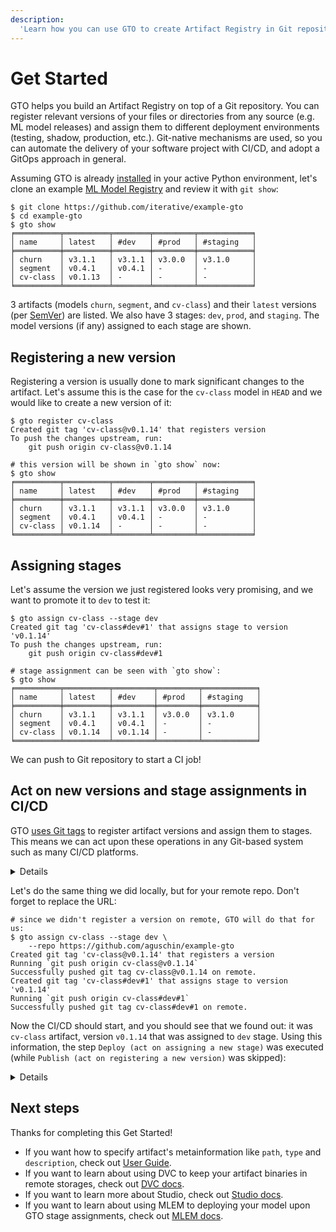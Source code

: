 ```yaml
---
description:
  'Learn how you can use GTO to create Artifact Registry in Git repository'
---
```


# Get Started

GTO helps you build an Artifact Registry on top of a Git repository. You can
register relevant versions of your files or directories from any source (e.g. ML
model releases) and assign them to different deployment environments (testing,
shadow, production, etc.). Git-native mechanisms are used, so you can automate
the delivery of your software project with CI/CD, and adopt a GitOps approach in
general.

Assuming GTO is already [installed](/doc/gto/install) in your active Python
environment, let's clone an example [ML Model Registry] and review it with
`git show`:

[ml model registry]: /doc/use-cases/model-registry

```cli
$ git clone https://github.com/iterative/example-gto
$ cd example-gto
$ gto show
╒══════════╤══════════╤════════╤═════════╤════════════╕
│ name     │ latest   │ #dev   │ #prod   │ #staging   │
╞══════════╪══════════╪════════╪═════════╪════════════╡
│ churn    │ v3.1.1   │ v3.1.1 │ v3.0.0  │ v3.1.0     │
│ segment  │ v0.4.1   │ v0.4.1 │ -       │ -          │
│ cv-class │ v0.1.13  │ -      │ -       │ -          │
╘══════════╧══════════╧════════╧═════════╧════════════╛
```

3 artifacts (models `churn`, `segment`, and `cv-class`) and their `latest`
versions (per [SemVer](https://semver.org)) are listed. We also have 3 stages:
`dev`, `prod`, and `staging`. The model versions (if any) assigned to each stage
are shown.

## Registering a new version

Registering a version is usually done to mark significant changes to the
artifact. Let's assume this is the case for the `cv-class` model in `HEAD` and
we would like to create a new version of it:

```cli
$ gto register cv-class
Created git tag 'cv-class@v0.1.14' that registers version
To push the changes upstream, run:
    git push origin cv-class@v0.1.14

# this version will be shown in `gto show` now:
$ gto show
╒══════════╤══════════╤════════╤═════════╤════════════╕
│ name     │ latest   │ #dev   │ #prod   │ #staging   │
╞══════════╪══════════╪════════╪═════════╪════════════╡
│ churn    │ v3.1.1   │ v3.1.1 │ v3.0.0  │ v3.1.0     │
│ segment  │ v0.4.1   │ v0.4.1 │ -       │ -          │
│ cv-class │ v0.1.14  │ -      │ -       │ -          │
╘══════════╧══════════╧════════╧═════════╧════════════╛
```

## Assigning stages

Let's assume the version we just registered looks very promising, and we want to
promote it to `dev` to test it:

```cli
$ gto assign cv-class --stage dev
Created git tag 'cv-class#dev#1' that assigns stage to version 'v0.1.14'
To push the changes upstream, run:
    git push origin cv-class#dev#1

# stage assignment can be seen with `gto show`:
$ gto show
╒══════════╤══════════╤═════════╤═════════╤════════════╕
│ name     │ latest   │ #dev    │ #prod   │ #staging   │
╞══════════╪══════════╪═════════╪═════════╪════════════╡
│ churn    │ v3.1.1   │ v3.1.1  │ v3.0.0  │ v3.1.0     │
│ segment  │ v0.4.1   │ v0.4.1  │ -       │ -          │
│ cv-class │ v0.1.14  │ v0.1.14 │ -       │ -          │
╘══════════╧══════════╧═════════╧═════════╧════════════╛
```

We can push to Git repository to start a CI job!

## Act on new versions and stage assignments in CI/CD

GTO [uses Git tags] to register artifact versions and assign them to stages.
This means we can act upon these operations in any Git-based system such as many
CI/CD platforms.

[uses git tags]: /doc/gto/user-guide/git-tags

<details>

### Click to set up a working repository to try this.

Let's fork the [example-gto repo](https://github.com/iterative/example-gto) repo
(you'll need a [GitHub](https://github.com/signup) account first). For CI/CD to
start, you'll need to enable it on the "Actions" page of your fork.

1. [Fork the repo](https://github.com/iterative/example-gto/fork). Make sure you
   uncheck "Copy the `main` branch only" to copy Git tags as well:
   <img width="877" alt="image" src="https://user-images.githubusercontent.com/6797716/199275275-439335f4-6f54-4cd7-910d-fc29ad3c095c.png">

2. Enable workflows in your repo for a new Git tag to trigger CI:
   <img width="869" alt="image" src="https://user-images.githubusercontent.com/6797716/199272682-dfd628bf-9599-4e85-a623-bf4a10c3d7e1.png">

</details>

Let's do the same thing we did locally, but for your remote repo. Don't forget
to replace the URL:

```cli
# since we didn't register a version on remote, GTO will do that for us:
$ gto assign cv-class --stage dev \
    --repo https://github.com/aguschin/example-gto
Created git tag 'cv-class@v0.1.14' that registers a version
Running `git push origin cv-class@v0.1.14`
Successfully pushed git tag cv-class@v0.1.14 on remote.
Created git tag 'cv-class#dev#1' that assigns stage to version 'v0.1.14'
Running `git push origin cv-class#dev#1`
Successfully pushed git tag cv-class#dev#1 on remote.
```

Now the CI/CD should start, and you should see that we found out: it was
`cv-class` artifact, version `v0.1.14` that was assigned to `dev` stage. Using
this information, the step `Deploy (act on assigning a new stage)` was executed
(while `Publish (act on registering a new version)` was skipped):

<details>

### CI/CD execution example

<img width="875" alt="image" src="https://user-images.githubusercontent.com/6797716/199276636-bf996ad3-7d9c-4100-9f3c-6444730e4d19.png">

If you want to see more CI examples, check out
[the example-repo](https://github.com/iterative/example-gto/actions).

</details>

## Next steps

Thanks for completing this Get Started!

- If you want how to specify artifact's metainformation like `path`, `type` and
  `description`, check out [User Guide](/doc/gto/user-guide/artifacts).
- If you want to learn about using DVC to keep your artifact binaries in remote
  storages, check out [DVC docs](https://dvc.org/doc).
- If you want to learn more about Studio, check out
  [Studio docs](https://dvc.org/doc/studio).
- If you want to learn about using MLEM to deploying your model upon GTO stage
  assignments, check out [MLEM docs](/doc/).
